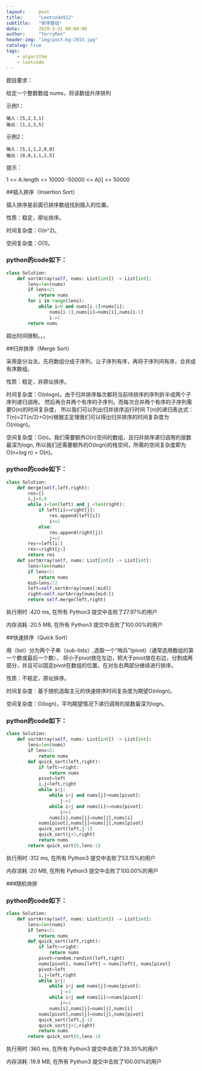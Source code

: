 ```yaml
---
layout:     post
title:      "Leetcode912"
subtitle:   "排序数组"
date:       2020-3-31 09:00:00
author:     "TerryRen"
header-img: "img/post-bg-2015.jpg"
catalog: true
tags:
    - algorithm
    - leetcode
---
```

题目要求：

给定一个整数数组 nums，将该数组升序排列



示例1：
```
输入：[5,2,3,1]
输出：[1,2,3,5]
```
示例2：
```
输入：[5,1,1,2,0,0]
输出：[0,0,1,1,2,5]
```
提示：

1 <= A.length <= 10000
-50000 <= A[i] <= 50000

##插入排序（Insertion Sort）

插入排序是前面已排序数组找到插入的位置。

性质：稳定，原址排序。


时间复杂度：O(n^2)。

空间复杂度：O(1)。

### python的code如下：


```python
class Solution:
    def sortArray(self, nums: List[int]) -> List[int]:
        lens=len(nums)
        if lens<2:
            return nums
        for i in range(lens):
            while i>0 and nums[i-1]>nums[i]:
                nums[i-1],nums[i]=nums[i],nums[i-1]
                i-=1
        return nums
```
超出时间限制。。。


##归并排序（Merge Sort）

采用是分治法，先将数组分成子序列，让子序列有序，再将子序列间有序，合并成有序数组。

性质：稳定，非原址排序。


时间复杂度：O(nlogn)。由于归并排序每次都将当前待排序的序列折半成两个子序列递归调用，
然后再合并两个有序的子序列，而每次合并两个有序的子序列需要O(n)的时间复杂度，
所以我们可以列出归并排序运行时间 T(n)的递归表达式：
T(n)=2T(n/2)+O(n)
​根据主定理我们可以得出归并排序的时间复杂度为O(nlogn)。

空间复杂度：O(n)。我们需要额外O(n)空间的数组，且归并排序递归调用的层数最深为logn,
所以我们还需要额外的O(logn)的栈空间，所需的空间复杂度即为O(n+log n) = O(n)。

### python的code如下：


```python
class Solution:
    def merge(self,left,right):
        res=[]
        i,j=0,0
        while i<len(left) and j <len(right):
            if left[i]<=right[j]:
                res.append(left[i])
                i+=1
            else:
                res.append(right[j])
                j+=1
        res+=left[i:]
        res+=right[j:]
        return res
    def sortArray(self, nums: List[int]) -> List[int]:
        lens=len(nums)
        if lens<2:
            return nums
        mid=lens//2
        left=self.sortArray(nums[:mid])
        right=self.sortArray(nums[mid:])
        return self.merge(left,right)
```
执行用时 :420 ms, 在所有 Python3 提交中击败了27.97%的用户

内存消耗 :20.5 MB, 在所有 Python3 提交中击败了100.00%的用户

##快速排序（Quick Sort）

用（list）分为两个子串（sub-lists）,选取一个“哨兵”(pivot)（通常选用数组的第一个数或最后一个数），
将小于pivot放在左边，把大于pivot放在右边，分割成两部分，并且可以固定pivot在数组的位置，在对左右两部分继续进行排序。

性质：不稳定，原址排序。

时间复杂度：基于随机选取主元的快速排序时间复杂度为期望O(nlogn)。

空间复杂度：O(logn)，平均期望情况下递归调用的层数最深为logn。

### python的code如下：


```python
class Solution:
    def sortArray(self, nums: List[int]) -> List[int]:
        lens=len(nums)
        if lens<2:
            return nums
        def quick_sort(left,right):
            if left>=right:
                return nums
            pivot=left
            i,j=left,right
            while i<j:
                while i<j and nums[j]>nums[pivot]:
                    j-=1
                while i<j and nums[i]<=nums[pivot]:
                    i+=1
                nums[i],nums[j]=nums[j],nums[i]
            nums[pivot],nums[j]=nums[j],nums[pivot]
            quick_sort(left,j-1)
            quick_sort(j+1,right)
            return nums
        return quick_sort(0,lens-1)
```
执行用时 :312 ms, 在所有 Python3 提交中击败了53.15%的用户

内存消耗 :20 MB, 在所有 Python3 提交中击败了100.00%的用户

###随机快排
### python的code如下：
```python
class Solution:
    def sortArray(self, nums: List[int]) -> List[int]:
        lens=len(nums)
        if lens<2:
            return nums
        def quick_sort(left,right):
            if left>=right:
                return nums
            pivot=random.randint(left,right)
            nums[pivot], nums[left] = nums[left], nums[pivot]
            pivot=left
            i,j=left,right
            while i<j:
                while i<j and nums[j]>nums[pivot]:
                    j-=1
                while i<j and nums[i]<=nums[pivot]:
                    i+=1
                nums[i],nums[j]=nums[j],nums[i]
            nums[pivot],nums[j]=nums[j],nums[pivot]
            quick_sort(left,j-1)
            quick_sort(j+1,right)
            return nums
        return quick_sort(0,lens-1)
```
执行用时 :360 ms, 在所有 Python3 提交中击败了39.35%的用户

内存消耗 :19.8 MB, 在所有 Python3 提交中击败了100.00%的用户